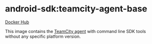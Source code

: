 # android-sdk:teamcity-agent-base #

[Docker Hub](https://hub.docker.com/r/azabost/android-sdk/)

This image contains the [TeamCity agent](https://hub.docker.com/r/jetbrains/teamcity-agent/) with command line SDK tools without any specific platform version.
